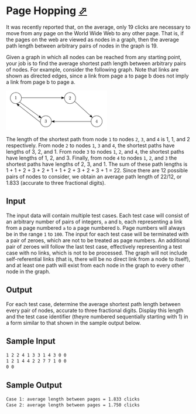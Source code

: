# Page Hopping [⬀](https://onlinejudge.org/index.php?option=com_onlinejudge&Itemid=8&category=10&page=show_problem&problem=762)

It was recently reported that, on the average, only 19 clicks are necessary to move from any page on
the World Wide Web to any other page. That is, if the pages on the web are viewed as nodes in a
graph, then the average path length between arbitrary pairs of nodes in the graph is 19.

Given a graph in which all nodes can be reached from any starting point, your job is to
find the average shortest path length between arbitrary pairs of nodes. For example, consider the
following graph. Note that links are shown as directed edges, since a link from page a to page b
does not imply a link from page b to page a.

![](p821.png)


The length of the shortest path from node `1` to nodes `2`, `3`, and `4` is 1, 1, and 2 respectively. 
From node `2` to nodes `1`, `3` and `4`, the shortest paths have lengths of 3, 2, and 1. 
From node `3` to nodes `1`, `2`, and `4`, the shortest paths have lengths of 1, 2,
and 3. 
Finally, from node `4` to nodes `1`, `2`, and `3` the shortest paths have lengths of 2, 3, and 1. The
sum of these path lengths is 1 + 1 + 2 + 3 + 2 + 1 + 1 + 2 + 3 + 2 + 3 + 1 = 22. Since there are
12 possible pairs of nodes to consider, we obtain an average path length of 22/12, or 1.833 (accurate
to three fractional digits).

## Input

The input data will contain multiple test cases. Each test case will consist of an arbitrary number of
pairs of integers, `a` and `b`, each representing a link from a page numbered `a` to a page numbered `b`. Page
numbers will always be in the range `1` to `100`. The input for each test case will be terminated with a
pair of zeroes, which are not to be treated as page numbers. An additional pair of zeroes will follow
the last test case, effectively representing a test case with no links, which is not to be processed. The
graph will not include self-referential links (that is, there will be no direct link from a node to itself),
and at least one path will exist from each node in the graph to every other node in the graph.

## Output

For each test case, determine the average shortest path length between every pair of nodes, accurate to
three fractional digits. Display this length and the test case identifier (theyre numbered sequentially
starting with 1) in a form similar to that shown in the sample output below.

## Sample Input
```
1 2 2 4 1 3 3 1 4 3 0 0
1 2 1 4 4 2 2 7 7 1 0 0
0 0
```

## Sample Output
```
Case 1: average length between pages = 1.833 clicks
Case 2: average length between pages = 1.750 clicks
```
